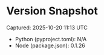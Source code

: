 # Version Snapshot

Captured: 2025-10-20 11:13 UTC

- Python (pyproject.toml): N/A
- Node (package.json):    0.1.26
